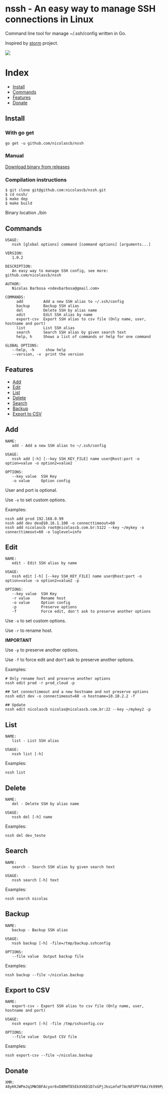 # nssh - An easy way to manage SSH connections in Linux

Command line tool for manage ~/.ssh/config written in Go.

Inspired by [storm](https://github.com/emre/storm) project.

![](_images/nssh.gif)

# Index

- [Install](#install)
- [Commands](#commands)
- [Features](#features)
- [Donate](#donate)

## Install

### With go get

```
go get -u github.com/nicolascb/nssh
```

### Manual

[Download binary from releases](https://github.com/nicolascb/nssh/releases)

### Compilation instructions

```
$ git clone git@github.com:nicolascb/nssh.git
$ cd nssh/
$ make dep
$ make build
```

Binary location ./bin

## Commands

```
USAGE:
   nssh [global options] command [command options] [arguments...]

VERSION:
   1.0.2

DESCRIPTION:
   An easy way to manage SSH config, see more: github.com/nicolascb/nssh

AUTHOR:
   Nicolas Barbosa <ndevbarbosa@gmail.com>

COMMANDS:
     add         Add a new SSH alias to ~/.ssh/config
     backup      Backup SSH alias
     del         Delete SSH by alias name
     edit        Edit SSH alias by name
     export-csv  Export SSH alias to csv file (Only name, user, hostname and port)
     list        List SSH alias
     search      Search SSH alias by given search text
     help, h     Shows a list of commands or help for one command

GLOBAL OPTIONS:
   --help, -h     show help
   --version, -v  print the version
```

## Features

- [Add](#add)
- [Edit](#edit)
- [List](#list)
- [Delete](#delete)
- [Search](#search)
- [Backup](#backup)
- [Export to CSV](#export-to-csv)

## Add

```
NAME:
   add - Add a new SSH alias to ~/.ssh/config

USAGE:
   nssh add [-h] [--key SSH_KEY_FILE] name user@host:port -o option=value -o option2=value2

OPTIONS:
   --key value  SSH Key
   -o value     Option config
```

User and port is optional.

Use `-o` to set custom options.

Examples:

```
nssh add prod 192.168.0.99
nssh add dev dev@10.16.1.100 -o connecttimeout=60
nssh add nicolascb root@nicolascb.com.br:5122 --key ~/mykey -o connecttimeout=60 -o loglevel=info
```

## Edit

```
NAME:
   edit - Edit SSH alias by name

USAGE:
   nssh edit [-h] [--key SSH_KEY_FILE] name user@host:port -o option=value -o option2=value2 -p

OPTIONS:
   --key value  SSH Key
   -r value     Rename host
   -o value     Option config
   -p           Preserve options
   -f           Force edit, don't ask to preserve another options
```

Use `-o` to set custom options.

Use `-r` to rename host.

**IMPORTANT**

Use `-p` to preserve another options.

Use `-f` to force edit and don't ask to preserve another options.

Examples:

```
# Only rename host and preserve another options
nssh edit prod -r prod_cloud -p

## Set connectimeout and a new hostname and not preserve options
nssh edit dev -o connectimeout=60 -o hostname=10.10.2.2 -f

## Update
nssh edit nicolascb nicolas@nicolascb.com.br:22 --key ~/mykey2 -p
```

## List

```
NAME:
   list - List SSH alias

USAGE:
   nssh list [-h]
```

Examples:

```
nssh list
```

## Delete

```
NAME:
   del - Delete SSH by alias name

USAGE:
   nssh del [-h] name
```

Examples:

```
nssh del dev_teste
```

## Search

```
NAME:
   search - Search SSH alias by given search text

USAGE:
   nssh search [-h] text
```

Examples:

```
nssh search nicolas
```

## Backup

```
NAME:
   backup - Backup SSH alias

USAGE:
   nssh backup [-h] -file=/tmp/backup.sshconfig

OPTIONS:
   --file value  Output backup file
```

Examples:

```
nssh backup --file ~/nicolas.backup
```

## Export to CSV

```
NAME:
   export-csv - Export SSH alias to csv file (Only name, user, hostname and port)

USAGE:
   nssh export [-h] -file /tmp/sshconfig.csv

OPTIONS:
   --file value  Output CSV file
```

Examples:

```
nssh export-csv --file ~/nicolas.backup
```

## Donate

```
XMR: 48yKKJWPmJq1MW3BFAcyor6vD8RHT85EkXV6D1D7xGPjJksLmfoF7AcNFGPFYbAiYk999Pga6NCNQMZT6uaYqvPvNeSCF8t
```
